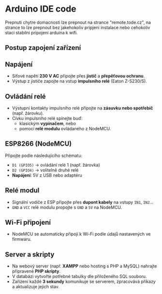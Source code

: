 # Arduino IDE code
Prepnuti chytre domacnosti lze prepnout na strance "remote.tode.cz", na strance to lze prepnout bez jakehokoliv pripjeni instalace nebo cehokoliv staci stabilni pripojeni arduina k wifi.

## Postup zapojení zařízení

## Napájení
- Síťové napětí **230 V AC** připojte přes **jistič** a **přepěťovou ochranu**.
- Výstup z jističe zapojte na vstup **impulsního relé** (Eaton Z-S230/S).

## Ovládání relé
- Výstupní kontakty impulsního relé připojte na **zásuvku nebo spotřebič** (např. žárovku).
- Cívku impulsního relé spínejte buď:
  - klasickým **vypínačem**, nebo
  - pomocí **relé modulu** ovládaného z NodeMCU.

## ESP8266 (NodeMCU)
Připojte podle následujícího schématu:
- `D1 (GPIO5)` → ovládání relé 1 (např. žárovka)
- `D2 (GPIO4)` → volitelně druhé relé
- **Napájení**: 5V z USB nebo adaptéru

## Relé modul
- Signální vodiče z ESP připojte přes **dupont kabely** na vstupy `IN1`, `IN2`...
- `GND` a `VCC` relé modulu propojte s `GND` a `5V` na NodeMCU.

## Wi-Fi připojení
- NodeMCU se automaticky připojí k Wi-Fi podle údajů nastavených ve firmwaru.

## Server a skripty
- Na webový server (např. **XAMPP** nebo hosting s PHP a MySQL) nahrajte připravené **PHP skripty**.
- V databázi vytvořte potřebné tabulky dle přiloženého SQL souboru.
- Zařízení každé **3 sekundy** komunikuje se serverem, zpracovává příkazy a aktualizuje jejich stav.
